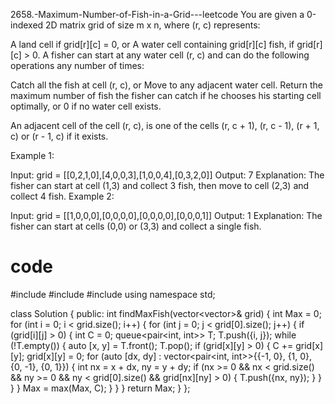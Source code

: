  2658.-Maximum-Number-of-Fish-in-a-Grid---leetcode
You are given a 0-indexed 2D matrix grid of size m x n, where (r, c) represents:

A land cell if grid[r][c] = 0, or
A water cell containing grid[r][c] fish, if grid[r][c] > 0.
A fisher can start at any water cell (r, c) and can do the following operations any number of times:

Catch all the fish at cell (r, c), or
Move to any adjacent water cell.
Return the maximum number of fish the fisher can catch if he chooses his starting cell optimally, or 0 if no water cell exists.

An adjacent cell of the cell (r, c), is one of the cells (r, c + 1), (r, c - 1), (r + 1, c) or (r - 1, c) if it exists.

 

Example 1:


Input: grid = [[0,2,1,0],[4,0,0,3],[1,0,0,4],[0,3,2,0]]
Output: 7
Explanation: The fisher can start at cell (1,3) and collect 3 fish, then move to cell (2,3) and collect 4 fish.
Example 2:


Input: grid = [[1,0,0,0],[0,0,0,0],[0,0,0,0],[0,0,0,1]]
Output: 1
Explanation: The fisher can start at cells (0,0) or (3,3) and collect a single fish. 
# code
#include <vector>
#include <queue>
#include <algorithm>
using namespace std;

class Solution {
public:
    int findMaxFish(vector<vector<int>>& grid) {
        int Max = 0;
        for (int i = 0; i < grid.size(); i++) {
            for (int j = 0; j < grid[0].size(); j++) {
                if (grid[i][j] > 0) {
                    int C = 0;
                    queue<pair<int, int>> T;
                    T.push({i, j});
                    while (!T.empty()) {
                        auto [x, y] = T.front(); T.pop();
                        if (grid[x][y] > 0) {
                            C += grid[x][y];
                            grid[x][y] = 0;
                            for (auto [dx, dy] : vector<pair<int, int>>{{-1, 0}, {1, 0}, {0, -1}, {0, 1}}) {
                                int nx = x + dx, ny = y + dy;
                                if (nx >= 0 && nx < grid.size() && ny >= 0 && ny < grid[0].size() && grid[nx][ny] > 0) {
                                    T.push({nx, ny});
                                }
                            }
                        }
                    }
                    Max = max(Max, C);
                }
            }
        }
        return Max;
    }
};

